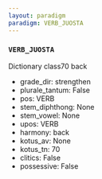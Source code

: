 ```yaml
---
layout: paradigm
paradigm: VERB_JUOSTA
---
```

### ` VERB_JUOSTA `

Dictionary class70 back
* grade_dir: strengthen
* plurale_tantum: False
* pos: VERB
* stem_diphthong: None
* stem_vowel: None
* upos: VERB
* harmony: back
* kotus_av: None
* kotus_tn: 70
* clitics: False
* possessive: False
